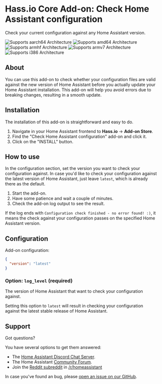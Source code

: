# Hass.io Core Add-on: Check Home Assistant configuration

Check your current configuration against any Home Assistant version.

![Supports aarch64 Architecture][aarch64-shield] ![Supports amd64 Architecture][amd64-shield] ![Supports armhf Architecture][armhf-shield] ![Supports armv7 Architecture][armv7-shield] ![Supports i386 Architecture][i386-shield]

## About

You can use this add-on to check whether your configuration files are valid against the
new version of Home Assistant before you actually update your Home Assistant
installation. This add-on will help you avoid errors due to breaking changes,
resulting in a smooth update.

## Installation

The installation of this add-on is straightforward and easy to do.

1. Navigate in your Home Assistant frontend to **Hass.io** -> **Add-on Store**.
2. Find the "Check Home Assistant configuration" add-on and click it.
3. Click on the "INSTALL" button.

## How to use

In the configuration section, set the version you want to check your configuration
against. In case you'd like to check your configuration against the latest version of
Home Assistant, just leave `latest`, which is already there as the default.

1. Start the add-on.
2. Have some patience and wait a couple of minutes.
3. Check the add-on log output to see the result.

If the log ends with `Configuration check finished - no error found! :)`,
it means the check against your configuration passes on the specified
Home Assistant version.

## Configuration

Add-on configuration:

```json
{
  "version": "latest"
}
```

### Option: `log_level` (required)

The version of Home Assistant that want to check your configuration against.

Setting this option to `latest` will result in checking your configuration
against the latest stable release of Home Assistant.

## Support

Got questions?

You have several options to get them answered:

- The [Home Assistant Discord Chat Server][discord].
- The Home Assistant [Community Forum][forum].
- Join the [Reddit subreddit][reddit] in [/r/homeassistant][reddit]

In case you've found an bug, please [open an issue on our GitHub][issue].

[aarch64-shield]: https://img.shields.io/badge/aarch64-yes-green.svg
[amd64-shield]: https://img.shields.io/badge/amd64-yes-green.svg
[armhf-shield]: https://img.shields.io/badge/armhf-yes-green.svg
[armv7-shield]: https://img.shields.io/badge/armv7-yes-green.svg
[discord]: https://discord.gg/c5DvZ4e
[forum]: https://community.home-assistant.io
[i386-shield]: https://img.shields.io/badge/i386-yes-green.svg
[issue]: https://github.com/home-assistant/hassio-addons/issues
[reddit]: https://reddit.com/r/homeassistant
[repository]: https://github.com/hassio-addons/repository

